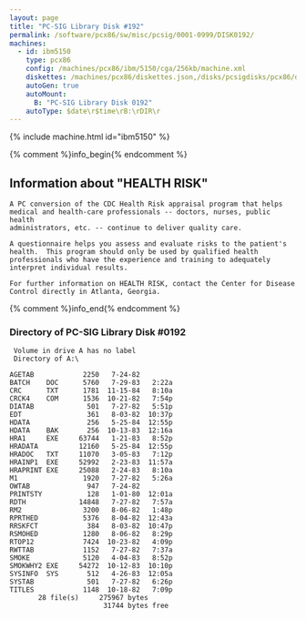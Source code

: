 ```yaml
---
layout: page
title: "PC-SIG Library Disk #192"
permalink: /software/pcx86/sw/misc/pcsig/0001-0999/DISK0192/
machines:
  - id: ibm5150
    type: pcx86
    config: /machines/pcx86/ibm/5150/cga/256kb/machine.xml
    diskettes: /machines/pcx86/diskettes.json,/disks/pcsigdisks/pcx86/diskettes.json
    autoGen: true
    autoMount:
      B: "PC-SIG Library Disk 0192"
    autoType: $date\r$time\rB:\rDIR\r
---
```


{% include machine.html id="ibm5150" %}

{% comment %}info_begin{% endcomment %}

## Information about "HEALTH RISK"

    A PC conversion of the CDC Health Risk appraisal program that helps
    medical and health-care professionals -- doctors, nurses, public health
    administrators, etc. -- continue to deliver quality care.
    
    A questionnaire helps you assess and evaluate risks to the patient's
    health.  This program should only be used by qualified health
    professionals who have the experience and training to adequately
    interpret individual results.
    
    For further information on HEALTH RISK, contact the Center for Disease
    Control directly in Atlanta, Georgia.
{% comment %}info_end{% endcomment %}


### Directory of PC-SIG Library Disk #0192

     Volume in drive A has no label
     Directory of A:\

    AGETAB            2250   7-24-82
    BATCH    DOC      5760   7-29-83   2:22a
    CRC      TXT      1781  11-15-84   8:10a
    CRCK4    COM      1536  10-21-82   7:54p
    DIATAB             501   7-27-82   5:51p
    EDT                361   8-03-82  10:37p
    HDATA              256   5-25-84  12:55p
    HDATA    BAK       256  10-13-83  12:16a
    HRA1     EXE     63744   1-21-83   8:52p
    HRADATA          12160   5-25-84  12:55p
    HRADOC   TXT     11070   3-05-83   7:12p
    HRAINP1  EXE     52992   2-23-83  11:57a
    HRAPRINT EXE     25088   2-24-83   8:10a
    M1                1920   7-27-82   5:26a
    OWTAB              947   7-24-82
    PRINTSTY           128   1-01-80  12:01a
    RDTH             14848   7-27-82   7:57a
    RM2               3200   8-06-82   1:48p
    RPRTHED           5376   8-04-82  12:43a
    RRSKFCT            384   8-03-82  10:47p
    RSMOHED           1280   8-06-82   8:29p
    RTOP12            7424  10-23-82   4:09p
    RWTTAB            1152   7-27-82   7:37a
    SMOKE             5120   4-04-83   8:52p
    SMOKWHY2 EXE     54272  10-12-83  10:10p
    SYSINFO  SYS       512   4-26-83  12:05a
    SYSTAB             501   7-27-82   6:26p
    TITLES            1148  10-18-82   7:09p
           28 file(s)     275967 bytes
                           31744 bytes free
